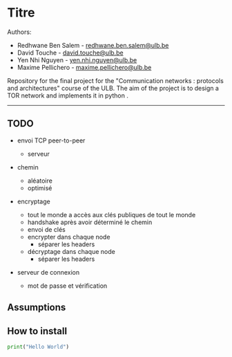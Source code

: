 # Titre

Authors: 
- Redhwane Ben Salem - redhwane.ben.salem@ulb.be 
- David Touche - david.touche@ulb.be 
- Yen Nhi Nguyen - yen.nhi.nguyen@ulb.be 
- Maxime Pellichero - maxime.pellichero@ulb.be   

Repository for the final project for the "Communication networks : protocols and architectures" course of the ULB. The aim of the project is to design a TOR network and implements it in python .  

* * *

## TODO
- envoi TCP peer-to-peer
  - serveur

- chemin
  - aléatoire
  - optimisé



- encryptage
  - tout le monde a accès aux clés publiques de tout le monde
  - handshake après avoir déterminé le chemin
  - envoi de clés
  - encrypter dans chaque node
    - séparer les headers
  - décryptage dans chaque node
    - séparer les headers


- serveur de connexion
  - mot de passe et vérification




## Assumptions


## How to install



```python
print("Hello World")
```
